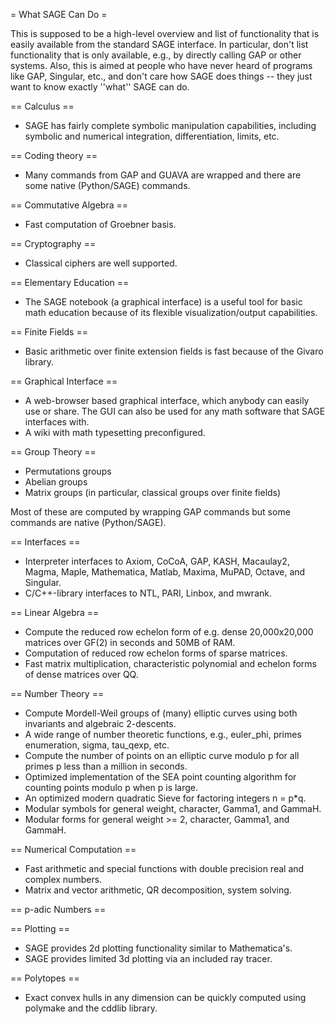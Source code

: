 = What SAGE Can Do =

This is supposed to be a high-level overview and list of functionality that is easily available
from the standard SAGE interface.  In particular, don't list functionality that is only available,
e.g., by directly calling GAP or other systems.  Also, this is aimed at people who have never heard
of programs like GAP, Singular, etc., and don't care how SAGE does things -- they just want to know
exactly ''what'' SAGE can do. 

== Calculus ==
 * SAGE has fairly complete symbolic manipulation capabilities, including symbolic and numerical integration, differentiation, limits, etc. 

== Coding theory ==

 * Many commands from GAP and GUAVA are wrapped and there are some native (Python/SAGE) commands.

== Commutative Algebra ==

 * Fast computation of Groebner basis.

== Cryptography ==

 * Classical ciphers are well supported.

== Elementary Education ==

 * The SAGE notebook (a graphical interface) is a useful tool for basic math education because of its flexible visualization/output capabilities.

== Finite Fields ==

 * Basic arithmetic over finite extension fields is fast because of the Givaro library.

== Graphical Interface ==
 * A web-browser based graphical interface, which anybody can easily use or share.  The GUI can also be used for any math software that SAGE interfaces with. 
 * A wiki with math typesetting preconfigured. 

== Group Theory ==

 * Permutations groups
 * Abelian groups
 * Matrix groups (in particular, classical groups over finite fields)

 Most of these are computed by wrapping GAP commands but some commands are native (Python/SAGE).

== Interfaces ==

 * Interpreter interfaces to Axiom, CoCoA, GAP, KASH, Macaulay2, Magma, Maple, Mathematica, Matlab, Maxima, MuPAD, Octave, and Singular.
 * C/C++-library interfaces to NTL, PARI, Linbox, and mwrank.

== Linear Algebra ==

 * Compute the reduced row echelon form of e.g. dense 20,000x20,000 matrices over GF(2) in seconds and 50MB of RAM.
 * Computation of reduced row echelon forms of sparse matrices.
 * Fast matrix multiplication, characteristic polynomial and echelon forms of dense matrices over QQ.

== Number Theory ==
 * Compute Mordell-Weil groups of (many) elliptic curves using both invariants and algebraic 2-descents.
 * A wide range of number theoretic functions, e.g., euler_phi, primes enumeration, sigma, tau_qexp, etc. 
 * Compute the number of points on an elliptic curve modulo p for all primes p less than a million in seconds.
 * Optimized implementation of the SEA point counting algorithm for counting points modulo p when p is large.
 * An optimized modern quadratic Sieve for factoring integers n = p*q.
 * Modular symbols for general weight, character, Gamma1, and GammaH.
 * Modular forms for general weight >= 2, character, Gamma1, and GammaH.

== Numerical Computation ==
 * Fast arithmetic and special functions with double precision real and complex numbers.
 * Matrix and vector arithmetic, QR decomposition, system solving.

== p-adic Numbers ==

== Plotting ==
 * SAGE provides 2d plotting functionality similar to Mathematica's. 
 * SAGE provides limited 3d plotting via an included ray tracer. 

== Polytopes ==
 * Exact convex hulls in any dimension can be quickly computed using polymake and the cddlib library.
